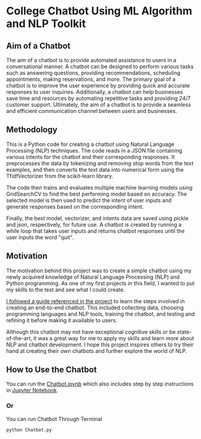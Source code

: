 # College Chatbot Using ML Algorithm and NLP Toolkit

## Aim of a Chatbot
The aim of a chatbot is to provide automated assistance to users in a conversational manner. A chatbot can be designed to perform various tasks such as answering questions, providing recommendations, scheduling appointments, making reservations, and more. The primary goal of a chatbot is to improve the user experience by providing quick and accurate responses to user inquiries. Additionally, a chatbot can help businesses save time and resources by automating repetitive tasks and providing 24/7 customer support. Ultimately, the aim of a chatbot is to provide a seamless and efficient communication channel between users and businesses.


## Methodology

This is a Python code for creating a chatbot using Natural Language Processing (NLP) techniques. The code reads in a JSON file containing various intents for the chatbot and their corresponding responses. It preprocesses the data by tokenizing and removing stop words from the text examples, and then converts the text data into numerical form using the TfidfVectorizer from the scikit-learn library.

The code then trains and evaluates multiple machine learning models using GridSearchCV to find the best performing model based on accuracy. The selected model is then used to predict the intent of user inputs and generate responses based on the corresponding intent.

Finally, the best model, vectorizer, and intents data are saved using pickle and json, respectively, for future use. A chatbot is created by running a while loop that takes user inputs and returns chatbot responses until the user inputs the word "quit".

## Motivation
The motivation behind this project was to create a simple chatbot using my newly acquired knowledge of Natural Language Processing (NLP) and Python programming. As one of my first projects in this field, I wanted to put my skills to the test and see what I could create.

[I followed a guide referenced in the project](https://thecleverprogrammer.com/2023/03/27/end-to-end-chatbot-using-python/) to learn the steps involved in creating an end-to-end chatbot. This included collecting data, choosing programming languages and NLP tools, training the chatbot, and testing and refining it before making it available to users.

Although this chatbot may not have exceptional cognitive skills or be state-of-the-art, it was a great way for me to apply my skills and learn more about NLP and chatbot development. I hope this project inspires others to try their hand at creating their own chatbots and further explore the world of NLP.

## How to Use the Chatbot
You can run the [Chatbot.ipynb](https://github.com/roshancharlie/College-Chatbot-Using-ML-and-NLP/blob/main/Chatbot.ipynb) which also includes step by step instructions in [Jupyter Notebook](https://www.geeksforgeeks.org/how-to-install-jupyter-notebook-in-windows/).
### Or
You can run Chatbot Through Terminal
```
python Chatbot.py
```






